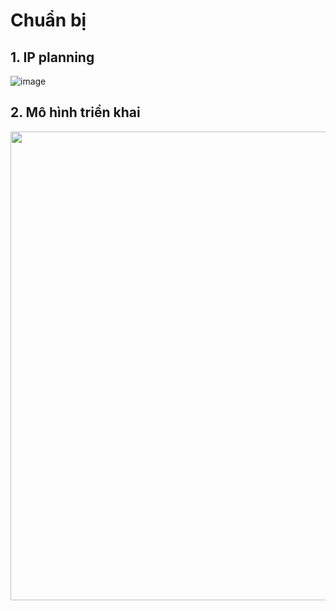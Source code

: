 # <a name="I" >Chuẩn bị</a>
## <a name="I.1" >1. IP planning</a>
![image](https://user-images.githubusercontent.com/79830542/189310182-d6f7c27d-ef86-4d30-a731-8da866bb52fc.png)

## <a name="I.2" >2. Mô hình triển khai</a>
<p align="center">
  <img src="Images/Mo%20hinh%20ceph%203%20node.drawio.png" width="750">
  
